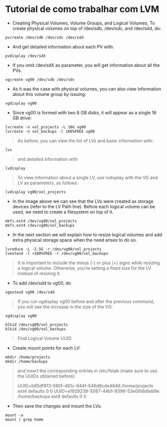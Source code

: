 # Tutorial de como trabalhar com LVM

 - Creating Physical Volumes, Volume Groups, and Logical Volumes, To create physical volumes on top of /dev/sdb, /dev/sdc, and /dev/sdd, do:
```shell
pvcreate /dev/sdb /dev/sdc /dev/sdd
```
 - And get detailed information about each PV with:
```shell
pvdisplay /dev/sdX
```
 - If you omit /dev/sdX as parameter, you will get information about all the PVs.
```shell
vgcreate vg00 /dev/sdb /dev/sdc
```
 - As it was the case with physical volumes, you can also view information about this volume group by issuing:
```shell
vgdisplay vg00
```
 - Since vg00 is formed with two 8 GB disks, it will appear as a single 16 GB drive:
```shell
lvcreate -n vol_projects -L 10G vg00
lvcreate -n vol_backups -l 100%FREE vg00
```
> As before, you can view the list of LVs and basic information with:
```shell
lvs
```
> and detailed information with
```
lvdisplay
```
> To view information about a single LV, use lvdisplay with the VG and LV as parameters, as follows:
```shell
lvdisplay vg00/vol_projects
```
 - In the image above we can see that the LVs were created as storage devices (refer to the LV Path line). Before each logical volume can be used, we need to create a filesystem on top of it.
```shell
mkfs.ext4 /dev/vg00/vol_projects
mkfs.ext4 /dev/vg00/vol_backups
```
 - In the next section we will explain how to resize logical volumes and add extra physical storage space when the need arises to do so.
```shell
lvreduce -L -2.5G -r /dev/vg00/vol_projects
lvextend -l +100%FREE -r /dev/vg00/vol_backups
```
> It is important to include the minus (-) or plus (+) signs while resizing a logical volume. Otherwise, you’re setting a fixed size for the LV instead of resizing it.

 - To add /dev/sdd to vg00, do
```
vgextend vg00 /dev/sdd
```
> If you run vgdisplay vg00 before and after the previous command, you will see the increase in the size of the VG:
```
vgdisplay vg00
```
```
blkid /dev/vg00/vol_projects
blkid /dev/vg00/vol_backups
```
> Find Logical Volume UUID

 - Create mount points for each LV:
```
mkdir /home/projects
mkdir /home/backups
```
> and insert the corresponding entries in /etc/fstab (make sure to use the UUIDs obtained before):
>
> UUID=b85df913-580f-461c-844f-546d8cde4646 /home/projects	ext4 defaults 0 0
> UUID=e1929239-5087-44b1-9396-53e09db6eb9e /home/backups ext4	defaults 0 0
 - Then save the changes and mount the LVs:
```
mount -a
mount | grep home
```